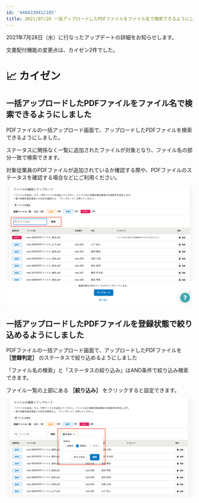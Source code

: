 ```yaml
---
id: '4404330412185'
title: 2021/07/28 一括アップロードしたPDFファイルをファイル名で検索できるようにしました 他1件
---
```

2021年7月28日（水）に行なったアップデートの詳細をお知らせします。

文書配付機能の変更点は、カイゼン2件でした。

# 📈 カイゼン

## 一括アップロードしたPDFファイルをファイル名で検索できるようにしました

PDFファイルの一括アップロード画面で、アップロードしたPDFファイルを検索できるようにしました。

ステータスに関係なく一覧に追加されたファイルが対象となり、ファイル名の部分一致で検索できます。

対象従業員のPDFファイルが追加されているか確認する際や、PDFファイルのステータスを確認する場合などにご利用ください。

![](./upload_07d586765ffdf14a23673197c8ad624d.png)

## 一括アップロードしたPDFファイルを登録状態で絞り込めるようにしました

PDFファイルの一括アップロード画面で、アップロードしたPDFファイルを **［登録判定］** のステータスで絞り込めるようにしました

「ファイル名の検索」と「ステータスの絞り込み」はAND条件で絞り込み検索できます。

ファイル一覧の上部にある **［絞り込み］** をクリックすると設定できます。

![](./upload_44520ce2789bab2c7ba632401ec2ba31.png)
